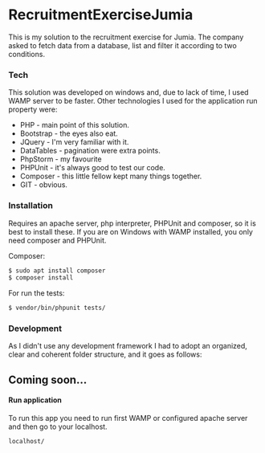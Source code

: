 # RecruitmentExerciseJumia

This is my solution to the recruitment exercise for Jumia.
The company asked to fetch data from a database, list and filter it according to two conditions.

### Tech

This solution was developed on windows and, due to lack of time, I used WAMP server to be faster. 
Other technologies I used for the application run property were:

* PHP - main point of this solution.
* Bootstrap - the eyes also eat.
* JQuery - I'm very familiar with it.
* DataTables - pagination were extra points.
* PhpStorm - my favourite 
* PHPUnit - it's always good to test our code.
* Composer - this little fellow kept many things together.
* GIT - obvious.

### Installation

Requires an apache server, php interpreter, PHPUnit and composer, so it is best to install these. 
If you are on Windows with WAMP installed, you only need composer and PHPUnit.

Composer:
```sh
$ sudo apt install composer
$ composer install
```

For run the tests: 

```sh
$ vendor/bin/phpunit tests/
```

### Development

As I didn't use any development framework I had to adopt an organized, clear and coherent folder structure, and it goes as follows:

Coming soon...
---

#### Run application
To run this app you need to run first WAMP or configured apache server and then go to your localhost.

```sh
localhost/
```
